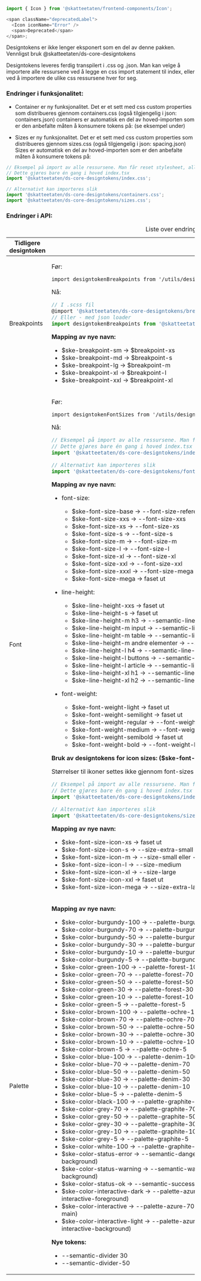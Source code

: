 ```js noeditor
import { Icon } from '@skatteetaten/frontend-components/Icon';

<span className="deprecatedLabel">
  <Icon iconName="Error" />
  <span>Deprecated</span>
</span>;
```

Designtokens er ikke lenger eksponert som en del av denne pakken.
Vennligst bruk @skatteetaten/ds-core-designtokens

Designtokens leveres ferdig transpilert i .css og .json.
Man kan velge å importere alle ressursene ved å legge en css import statement til index, eller ved å importere de ulike css ressursene hver for seg.

<!-- Vennligst se på [ds-core-designtokens dokumentasjon](https://breakdance.github.io/breakdance/) for import og anbefalinger.
( //TODO FRONT-917 Lenke til EPI dok) -->

### Endringer i funksjonalitet:

- Container er ny funksjonalitet. Det er et sett med css custom properties som distribueres gjennom containers.css (også tilgjengelig i json: containers.json)
  containers er automatisk en del av hoved-importen som er den anbefalte måten å konsumere tokens på: (se eksempel under)

- Sizes er ny funksjonalitet. Det er et sett med css custom properties som distribueres gjennom sizes.css (også tilgjengelig i json: spacing.json)
  Sizes er automatisk en del av hoved-importen som er den anbefalte måten å konsumere tokens på:

```js static
// Eksempel på import av alle ressursene. Man får reset stylesheet, alle designtokens, og SKE theme som default.
// Dette gjøres bare én gang i hoved index.tsx
import '@skatteetaten/ds-core-designtokens/index.css';

// Alternativt kan importeres slik
import '@skatteetaten/ds-core-designtokens/containers.css';
import '@skatteetaten/ds-core-designtokens/sizes.css';
```

### Endringer i API:

<div className="migration-tabell">
<table>
<caption>Liste over endringer i komponent-api'et</caption>
<thead><tr><th>Tidligere designtoken</th><th>Alternativ</th></tr></thead>
<tbody>
<tr>

<td> Breakpoints </td>
<td>

Før:

```static
import designtokenBreakpoints from '/utils/designtokens/_breakpoints.json';
```

Nå:

```js static
// I .scss fil
@import '@skatteetaten/ds-core-designtokens/breakpoints.scss';
// Eller - med json loader
import designtokenBreakpoints from '@skatteetaten/ds-core-designtokens/_breakpoints.json';
```

**Mapping av nye navn:**

- $ske-breakpoint-sm → $breakpoint-xs
- $ske-breakpoint-md → $breakpoint-s
- $ske-breakpoint-lg → $breakpoint-m
- $ske-breakpoint-xl → $breakpoint-l
- $ske-breakpoint-xxl → $breakpoint-xl

</td>
</tr>
<tr>
<td> Font </td>
<td>

Før:

```static
import designtokenFontSizes from '/utils/designtokens/_fontSizes.json';
```

Nå:

```js static
// Eksempel på import av alle ressursene. Man får reset stylesheet, alle designtokens, og SKE theme som default.
// Dette gjøres bare én gang i hoved index.tsx
import '@skatteetaten/ds-core-designtokens/index.css';

// Alternativt kan importeres slik
import '@skatteetaten/ds-core-designtokens/font.css';
```

**Mapping av nye navn:**

- font-size:

  - $ske-font-size-base → --font-size-reference
  - $ske-font-size-xxs → --font-size-xxs
  - $ske-font-size-xs → --font-size-xs
  - $ske-font-size-s → --font-size-s
  - $ske-font-size-m → --font-size-m
  - $ske-font-size-l → --font-size-l
  - $ske-font-size-xl → --font-size-xl
  - $ske-font-size-xxl → --font-size-xxl
  - $ske-font-size-xxxl → --font-size-mega
  - $ske-font-size-mega → faset ut

- line-height:

  - $ske-line-height-xxs → faset ut
  - $ske-line-height-s → faset ut
  - $ske-line-height-m h3 → --semantic-line-height-heading3
  - $ske-line-height-m input → --semantic-line-height-input
  - $ske-line-height-m table → --semantic-line-height-table
  - $ske-line-height-m andre elementer → --semantic-line-height-default
  - $ske-line-height-l h4 → --semantic-line-height-heading4
  - $ske-line-height-l buttons → --semantic-line-height-buttons
  - $ske-line-height-l article → --semantic-line-height-article
  - $ske-line-height-xl h1 → --semantic-line-height-heading1
  - $ske-line-height-xl h2 → --semantic-line-height-heading2

- font-weight:

  - $ske-font-weight-light → faset ut
  - $ske-font-weight-semilight → faset ut
  - $ske-font-weight-regular → --font-weight-regular
  - $ske-font-weight-medium → --font-weight-medium
  - $ske-font-weight-semibold → faset ut
  - $ske-font-weight-bold → --font-weight-bold

**Bruk av designtokens for icon sizes: ($ske-font-size-icon-\*)**

Størrelser til ikoner settes ikke gjennom font-sizes lenger. Verdiene kan importeres fra sizes.css

```js static
// Eksempel på import av alle ressursene. Man får reset stylesheet, alle designtokens, og SKE theme som default.
// Dette gjøres bare én gang i hoved index.tsx
import '@skatteetaten/ds-core-designtokens/index.css';

// Alternativt kan importeres slik
import '@skatteetaten/ds-core-designtokens/sizes.css';
```

**Mapping av nye navn:**

- $ske-font-size-icon-xs → faset ut
- $ske-font-size-icon-s → --size-extra-small
- $ske-font-size-icon-m → --size-small eller --semantic-size-default
- $ske-font-size-icon-l → --size-medium
- $ske-font-size-icon-xl → --size-large
- $ske-font-size-icon-xxl → faset ut
- $ske-font-size-icon-mega → --size-extra-large

</td>
</tr>
<tr>
<td> Palette </td>
<td>

**Mapping av nye navn:**

- $ske-color-burgundy-100 → --palette-burgundy-100
- $ske-color-burgundy-70 → --palette-burgundy-70
- $ske-color-burgundy-50 → --palette-burgundy-50
- $ske-color-burgundy-30 → --palette-burgundy-30
- $ske-color-burgundy-10 → --palette-burgundy-10
- $ske-color-burgundy-5 → --palette-burgundy-5
- $ske-color-green-100 → --palette-forest-100
- $ske-color-green-70 → --palette-forest-70
- $ske-color-green-50 → --palette-forest-50
- $ske-color-green-30 → --palette-forest-30
- $ske-color-green-10 → --palette-forest-10
- $ske-color-green-5 → --palette-forest-5
- $ske-color-brown-100 → --palette-ochre-100
- $ske-color-brown-70 → --palette-ochre-70
- $ske-color-brown-50 → --palette-ochre-50
- $ske-color-brown-30 → --palette-ochre-30
- $ske-color-brown-10 → --palette-ochre-10
- $ske-color-brown-5 → --palette-ochre-5
- $ske-color-blue-100 → --palette-denim-100
- $ske-color-blue-70 → --palette-denim-70
- $ske-color-blue-50 → --palette-denim-50
- $ske-color-blue-30 → --palette-denim-30
- $ske-color-blue-10 → --palette-denim-10
- $ske-color-blue-5 → --palette-denim-5
- $ske-color-black-100 → --palette-graphite-100
- $ske-color-grey-70 → --palette-graphite-70
- $ske-color-grey-50 → --palette-graphite-50
- $ske-color-grey-30 → --palette-graphite-30
- $ske-color-grey-10 → --palette-graphite-10
- $ske-color-grey-5 → --palette-graphite-5
- $ske-color-white-100 → --palette-graphite-0
- $ske-color-status-error → --semantic-danger-foreground (brukes sammen med --semantic-danger-background)
- $ske-color-status-warning → --semantic-warning-foreground (brukes sammen med --semantic-warning-background)
- $ske-color-status-ok → --semantic-success-foreground (brukes sammen med --semantic-success-background
- $ske-color-interactive-dark → --palette-azure-100 (for interaksjonsrelatert styling, bruk alias --semantic-interactive-foreground)
- $ske-color-interactive → --palette-azure-70 (for interaksjonsrelatert styling, bruk alias --semantic-interactive-main)
- $ske-color-interactive-light → --palette-azure-10 (for interaksjonsrelatert styling, bruk alias --semantic-interactive-background)

**Nye tokens:**

- --semantic-divider 30
- --semantic-divider-50

</td>
</tr>
</tbody>
</table>
</div>
